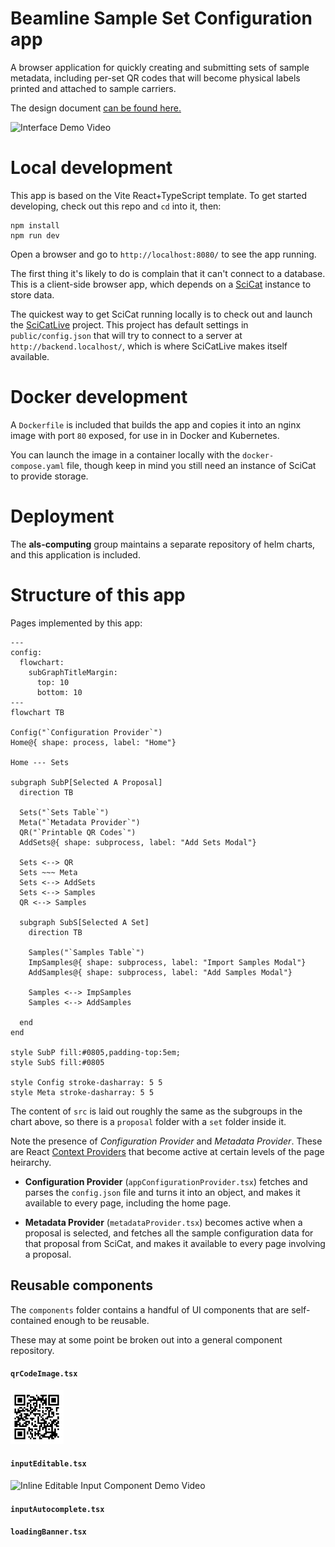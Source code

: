 # Beamline Sample Set Configuration app

A browser application for quickly creating and submitting sets of sample metadata, including per-set QR codes that will become physical labels printed and attached to sample carriers.

The design document <a href="https://github.com/als-computing/software_requirements/blob/main/docs/sample_metadata_input_app/index.md">can be found here.</a>

![Interface Demo Video](https://github.com/user-attachments/assets/4e5b5b65-0226-46c3-a1e7-af781cbadd49)

# Local development

This app is based on the Vite React+TypeScript template.  To get started developing, check out this repo and `cd` into it, then:

```
npm install
npm run dev
```
Open a browser and go to `http://localhost:8080/` to see the app running.

The first thing it's likely to do is complain that it can't connect to a database.  This is a client-side browser app, which depends on a <a href="https://github.com/SciCatProject">SciCat</a> instance to store data.

The quickest way to get SciCat running locally is to check out and launch the <a href="https://github.com/SciCatProject/scicatlive">SciCatLive</a> project.  This project has default settings in `public/config.json` that will try to connect to a server at `http://backend.localhost/`, which is where SciCatLive makes itself available.

# Docker development

A `Dockerfile` is included that builds the app and copies it into an nginx image with port `80` exposed, for use in in Docker and Kubernetes.

You can launch the image in a container locally with the `docker-compose.yaml` file, though keep in mind you still need an instance of SciCat to provide storage.

# Deployment

The **als-computing** group maintains a separate repository of helm charts, and this application is included.

# Structure of this app

Pages implemented by this app:

```mermaid
---
config:
  flowchart:
    subGraphTitleMargin:
      top: 10
      bottom: 10
---
flowchart TB

Config("`Configuration Provider`")
Home@{ shape: process, label: "Home"}

Home --- Sets

subgraph SubP[Selected A Proposal]
  direction TB

  Sets("`Sets Table`")
  Meta("`Metadata Provider`")
  QR("`Printable QR Codes`")
  AddSets@{ shape: subprocess, label: "Add Sets Modal"}

  Sets <--> QR
  Sets ~~~ Meta
  Sets <--> AddSets
  Sets <--> Samples
  QR <--> Samples

  subgraph SubS[Selected A Set]
    direction TB

    Samples("`Samples Table`")
    ImpSamples@{ shape: subprocess, label: "Import Samples Modal"}
    AddSamples@{ shape: subprocess, label: "Add Samples Modal"}

    Samples <--> ImpSamples
    Samples <--> AddSamples

  end
end

style SubP fill:#0805,padding-top:5em;
style SubS fill:#0805

style Config stroke-dasharray: 5 5
style Meta stroke-dasharray: 5 5

```

The content of `src` is laid out roughly the same as the subgroups in the chart above, so there is a `proposal` folder with a `set` folder inside it.

Note the presence of *Configuration Provider* and *Metadata Provider*.  These are React <a href="https://react.dev/learn/passing-data-deeply-with-context">Context Providers</a> that become active at certain levels of the page heirarchy.

* **Configuration Provider** (`appConfigurationProvider.tsx`) fetches and parses the `config.json` file and turns it into an object, and makes it available to every page, including the home page.

* **Metadata Provider** (`metadataProvider.tsx`) becomes active when a proposal is selected, and fetches all the sample configuration data for that proposal from SciCat, and makes it available to every page involving a proposal.

## Reusable components

The `components` folder contains a handful of UI components that are self-contained enough to be reusable.

These may at some point be broken out into a general component repository.


#### `qrCodeImage.tsx`

<img src="docs/qr_code_example.png" />

#### `inputEditable.tsx`

![Inline Editable Input Component Demo Video](https://github.com/user-attachments/assets/78befb1a-0ff6-4274-bfba-87c8fc383408)

#### `inputAutocomplete.tsx`


#### `loadingBanner.tsx`


